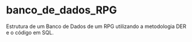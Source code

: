 # banco_de_dados_RPG
Estrutura de um Banco de Dados de um RPG utilizando a metodologia DER e o código em SQL.
